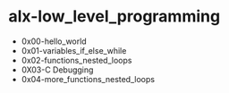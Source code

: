# alx-low_level_programming
- 0x00-hello_world
- 0x01-variables_if_else_while
- 0x02-functions_nested_loops
- 0X03-C Debugging
- 0x04-more_functions_nested_loops
